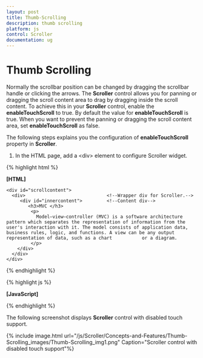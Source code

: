 ```yaml
---
layout: post
title: Thumb-Scrolling
description: thumb scrolling
platform: js
control: Scroller
documentation: ug
---
```


# Thumb Scrolling

Normally the scrollbar position can be changed by dragging the scrollbar handle or clicking the arrows. The **Scroller** control allows you for panning or dragging the scroll content area to drag by dragging inside the scroll content. To achieve this in your **Scroller** control, enable the **enableTouchScroll** to true. By default the value for **enableTouchScroll** is true. When you want to prevent the panning or dragging the scroll content area, set **enableTouchScroll** as false.

The following steps explains you the configuration of **enableTouchScroll** property in **Scroller**. 

1. In the HTML page, add a &lt;div&gt; element to configure Scroller widget.

{% highlight html %}

**[HTML]**

	<div id="scrollcontent">
	  <div>                              <!--Wrapper div for Scroller.-->
	     <div id="innercontent">         <!--Content div-->
	        <h3>MVC </h3>
	         <p>
	           Model–view–controller (MVC) is a software architecture pattern which separates the representation of information from the user's interaction with it. The model consists of application data, business rules, logic, and functions. A view can be any output representation of data, such as a chart           or a diagram.
	         </p>
	    </div>
	  </div>
	</div>


{% endhighlight %}

{% highlight js %}

**[JavaScript]**
 
<script type="text/javascript">

    $(function () {
        $("#scrollcontent").ejScroller({ 
               height: 170, 
               width: 350,
               enableTouchScroll: false
        });
    }); 
   
</script>


{% endhighlight %}


The following screenshot displays **Scroller** control with disabled touch support.

{% include image.html url="/js/Scroller/Concepts-and-Features/Thumb-Scrolling_images/Thumb-Scrolling_img1.png" Caption="Scroller control with disabled touch support"%}

